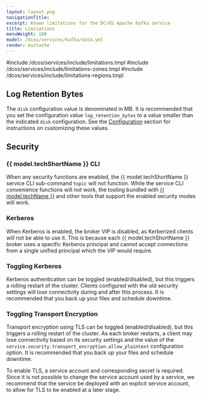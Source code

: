 ```yaml
---
layout: layout.pug
navigationTitle:
excerpt: Known limitations for the DC/OS Apache Kafka service
title: Limitations
menuWeight: 100
model: /dcos/services/kafka/data.yml
render: mustache
---
```


#include /dcos/services/include/limitations.tmpl
#include /dcos/services/include/limitations-zones.tmpl
#include /dcos/services/include/limitations-regions.tmpl

## Log Retention Bytes

The `disk` configuration value is denominated in MB. It is recommended that you set the configuration value `log_retention_bytes` to a value smaller than the indicated `disk` configuration. See the [Configuration](/services/kafka/2.5.0-2.1.0/configuration/) section for instructions on customizing these values.

## Security

### {{ model.techShortName }} CLI

When any security functions are enabled, the {{ model.techShortName }} service CLI sub-command `topic` will not function. While the service CLI convenience functions will not work, the tooling bundled with [{{ model.techName }}](https://cwiki.apache.org/confluence/display/KAFKA/System+Tools) and other tools that support the enabled security modes will work.


### Kerberos

When Kerberos is enabled, the broker VIP is disabled, as Kerberized clients will not be able to use it. This is because each {{ model.techShortName }} broker uses a specific Kerberos principal and cannot accept connections from a single unified principal which the VIP would require.

### Toggling Kerberos

Kerberos authentication can be toggled (enabled/disabled), but this triggers a rolling restart of the cluster. Clients configured with the old security settings will lose connectivity during and after this process. It is recommended that you back up your files and schedule downtime. 

### Toggling Transport Encryption

Transport encryption using TLS can be toggled (enabled/disabled), but this triggers a rolling restart of the cluster. As each broker restarts, a client may lose connectivity based on its security settings and the value of the `service.security.transport_encryption.allow_plaintext` configuration option. It is recommended that you back up your files and schedule downtime.

To enable TLS, a service account and corresponding secret is required. Since it is not possible to change the service account used by a service, we recommend that the service be deployed with an explicit service account, to allow for TLS to be enabled at a later stage.

